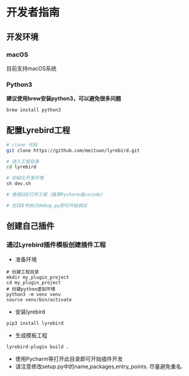# 开发者指南

## 开发环境

### macOS

目前支持macOS系统

### Python3

**建议使用brew安装python3，可以避免很多问题**

```bash
brew install python3
```

## 配置Lyrebird工程

```bash
# clone 代码
git clone https://github.com/meituan/lyrebird.git

# 进入工程目录
cd lyrebird

# 初始化开发环境
sh dev.sh

# 使用IDE打开工程（推荐Pycharm或vscode）

# 在IDE中执行debug.py即可开始调试
```


## 创建自己插件

### 通过Lyrebird插件模板创建插件工程
* 准备环境

```
# 创建工程目录
mkdir my_plugin_project
cd my_plugin_project
# 创建python虚拟环境
python3 -m venv venv
source venv/bin/activate
```
* 安装lyrebird

```
pip3 install lyrebird
```

* 生成模板工程

```
lyrebird-plugin build .
```

* 使用Pycharm等打开此目录即可开始插件开发
* 请注意修改setup.py中的name,packages,entry_points. 尽量避免重名.